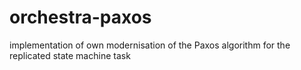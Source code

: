 # orchestra-paxos
implementation of own modernisation of the Paxos algorithm for the replicated state machine task
